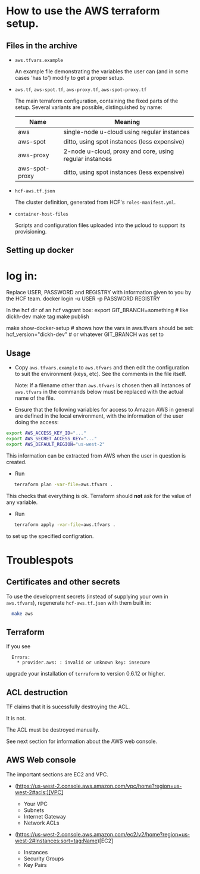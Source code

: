 # How to use the AWS terraform setup.

## Files in the archive

* `aws.tfvars.example`

  An example file demonstrating the variables the user can (and in
  some cases 'has to') modify to get a proper setup.

* `aws.tf`, `aws-spot.tf`, `aws-proxy.tf`, `aws-spot-proxy.tf`

  The main terraform configuration, containing the fixed parts of the
  setup. Several variants are possible, distinguished by name:

  Name | Meaning
  ---|---
  aws | single-node u-cloud using regular instances
  aws-spot | ditto, using spot instances (less expensive)
  aws-proxy | 2-node u-cloud, proxy and core, using regular instances
  aws-spot-proxy | ditto, using spot instances (less expensive)

* `hcf-aws.tf.json`

  The cluster definition, generated from HCF's `roles-manifest.yml`.

* `container-host-files`

  Scripts and configuration files uploaded into the µcloud to support
  its provisioning.

## Setting up docker


# log in:
Replace USER, PASSWORD and REGISTRY with information given to you by the HCF team.
docker login -u USER -p PASSWORD REGISTRY

In the hcf dir of an hcf vagrant box:
export GIT_BRANCH=something # like dickh-dev
make tag
make publish

make show-docker-setup # shows how the vars in aws.tfvars should be set:
hcf_version="dickh-dev" # or whatever GIT_BRANCH was set to

## Usage

* Copy `aws.tfvars.example` to `aws.tfvars` and then edit the
  configuration to suit the environment (keys, etc). See the
  comments in the file itself.

  Note: If a filename other than `aws.tfvars` is chosen then all
  instances of `aws.tfvars` in the commands below must be replaced
  with the actual name of the file.

* Ensure that the following variables for access to Amazon AWS in
  general are defined in the local environment, with the information
  of the user doing the access:

```bash
export AWS_ACCESS_KEY_ID="..." 
export AWS_SECRET_ACCESS_KEY="..."
export AWS_DEFAULT_REGION="us-west-2"
```

  This information can be extracted from AWS when the user in question
  is created.

* Run

```bash
   terraform plan -var-file=aws.tfvars .
```

  This checks that everything is ok. Terraform should __not__ ask for
  the value of any variable.

* Run

```bash
   terraform apply -var-file=aws.tfvars .
```

  to set up the specified configration.


# Troublespots

## Certificates and other secrets

To use the development secrets (instead of supplying your own in
`aws.tfvars`), regenerate `hcf-aws.tf.json` with them built in:

```bash
  make aws
```

## Terraform

If you see

```
  Errors:
    * provider.aws: : invalid or unknown key: insecure
```

upgrade your installation of ```terraform``` to version 0.6.12 or
higher.

## ACL destruction

TF claims that it is sucessfully destroying the ACL.

It is not.

The ACL must be destroyed manually.

See next section for information about the AWS web console.

## AWS Web console

The important sections are EC2 and VPC.

   * (https://us-west-2.console.aws.amazon.com/vpc/home?region=us-west-2#acls:)[VPC]

      * Your VPC
      * Subnets
      * Internet Gateway
      * Network ACLs

   * (https://us-west-2.console.aws.amazon.com/ec2/v2/home?region=us-west-2#Instances:sort=tag:Name)[EC2]

      *	Instances
      *	Security Groups
      *	Key Pairs
